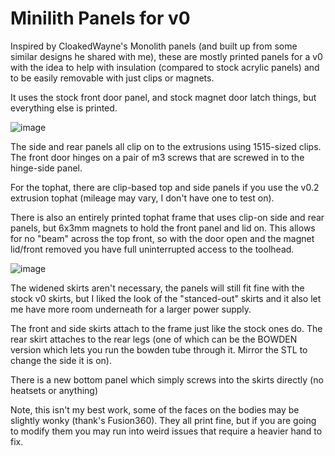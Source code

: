 
# Minilith Panels for v0

Inspired by CloakedWayne's Monolith panels (and built up from some similar designs he shared with me), these are mostly printed panels for a v0
with the idea to help with insulation (compared to stock acrylic panels) and to be easily removable with just clips or magnets.

It uses the stock front door panel, and stock magnet door latch things, but everything else is printed.

![image](https://github.com/user-attachments/assets/4c42d19e-edc7-4dd4-bdf7-1e5e30a15c41)



The side and rear panels all clip on to the extrusions using 1515-sized clips. The front door hinges on a pair of m3 screws that are screwed in to
the hinge-side panel.

For the tophat, there are clip-based top and side panels if you use the v0.2 extrusion tophat (mileage may vary, I don't have one to test on).

There is also an entirely printed tophat frame that uses clip-on side and rear panels, but 6x3mm magnets to hold the front panel and lid on.
This allows for no "beam" across the top front, so with the door open and the magnet lid/front removed you have full uninterrupted access to the toolhead.

![image](https://github.com/user-attachments/assets/f68a0706-2aa0-4f0a-a97a-eab14245b9a7)


The widened skirts aren't necessary, the panels will still fit fine with the stock v0 skirts, but I liked the look of the "stanced-out" skirts and 
it also let me have more room underneath for a larger power supply.

The front and side skirts attach to the frame just like the stock ones do. The rear skirt attaches to the rear legs (one of which can be the BOWDEN version
which lets you run the bowden tube through it. Mirror the STL to change the side it is on).

There is a new bottom panel which simply screws into the skirts directly (no heatsets or anything)

Note, this isn't my best work, some of the faces on the bodies may be slightly wonky (thank's Fusion360). They all print fine, but if you are going to modify
them you may run into weird issues that require a heavier hand to fix.
